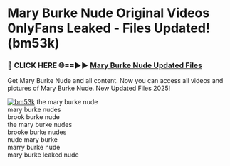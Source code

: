 # Mary Burke Nude Original Videos 0nlyFans Leaked - Files Updated! (bm53k)

<h3>🔴 CLICK HERE 🌐==►► <a href="https://tinyurl.com/52m3yx9h" rel="nofollow">Mary Burke Nude Updated Files</a></h3>

Get Mary Burke Nude and all content. Now you can access all videos and pictures of Mary Burke Nude. New Updated Files 2025!

[![bm53k](https://i.imgur.com/TnHtlc8.gif)](https://tinyurl.com/52m3yx9h)
the mary burke nude<br>
mary burke nudes<br>
brook burke nude<br>
the mary burke nudes<br>
brooke burke nudes<br>
nude mary burke<br>
marry burke nude<br>
mary burke leaked nude